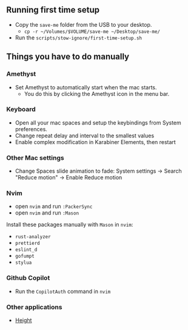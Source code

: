 ## Running first time setup

- Copy the `save-me` folder from the USB to your desktop.
  - `cp -r ~/Volumes/$VOLUME/save-me ~/Desktop/save-me/`
- Run the `scripts/stow-ignore/first-time-setup.sh`

## Things you have to do manually

### Amethyst

- Set Amethyst to automatically start when the mac starts.
  - You do this by clicking the Amethyst icon in the menu bar.

### Keyboard

- Open all your mac spaces and setup the keybindings from System preferences.
- Change repeat delay and interval to the smallest values
- Enable complex modification in Karabiner Elements, then restart

### Other Mac settings

- Change Spaces slide animation to fade: System settings -> Search "Reduce motion" -> Enable Reduce motion

### Nvim

- open `nvim` and run `:PackerSync`
- open `nvim` and run `:Mason`

Install these packages manually with `Mason` in `nvim`:

- `rust-analyzer`
- `prettierd`
- `eslint_d`
- `gofumpt`
- `stylua`

### Github Copilot

- Run the `CopilotAuth` command in `nvim`

### Other applications

- [Height](https://height.app/download)
